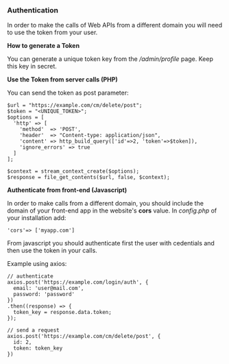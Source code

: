 ### Authentication

In order to make the calls of Web APIs from a different domain you will need to use the token from your user.

**How to generate a Token**

You can generate a unique token key from the */admin/profile* page. Keep this key in secret.


**Use the Token from server calls (PHP)**

You can send the token as post parameter:
```
$url = "https://example.com/cm/delete/post";
$token = "<UNIQUE_TOKEN>";
$options = [
  'http' => [
    'method'  => 'POST',
    'header'  => "Content-type: application/json",
    'content' => http_build_query(['id'=>2, 'token'=>$token]),
    'ignore_errors' => true
  ]
];

$context = stream_context_create($options);
$response = file_get_contents($url, false, $context);
```

**Authenticate from front-end (Javascript)**

In order to make calls from a different domain, you should include the domain of your front-end app in the website's **cors** value. In *config.php* of your installation add:
```
'cors'=> ['myapp.com']
```

From javascript you should authenticate first the user with cedentials and then use the token in your calls.

Example using axios:
```
// authenticate
axios.post('https://example.com/login/auth', {
  email: 'user@mail.com',
  password: 'password'
})
.then((response) => {
  token_key = response.data.token;
});

// send a request
axios.post('https://example.com/cm/delete/post', {
  id: 2,
  token: token_key
})
```
